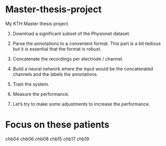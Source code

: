 # Master-thesis-project
My KTH Master thesis project
1. Download a significant subset of the Physionet dataset.

2. Parse the annotations to a convenient format. This part is a bit tedious but it is essential that the format is robust.

3. Concatenate the recordings per electrode / channel.

4. Build a neural network where the input would be the concatenated channels and the labels the annotations.

5. Train the system.

6. Measure the performance.

7. Let’s try to make some adjustments to increase the performance.

# Focus on these patients
chb04 chb06 chb08 chb15 chb17 chb19
